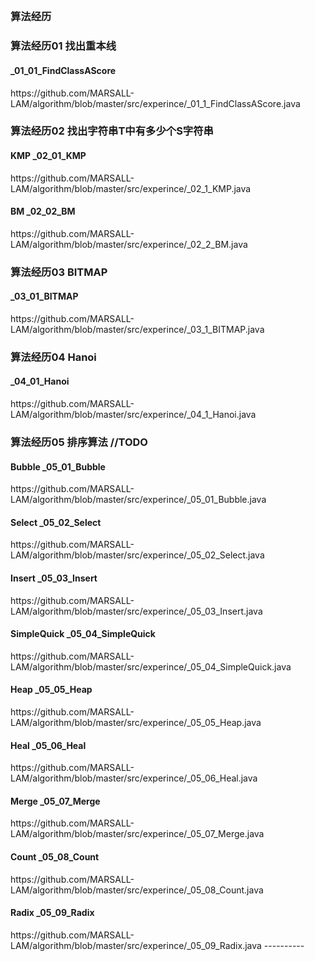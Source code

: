 <H2><H3>算法经历</H2>
<H3>算法经历01 找出重本线</H3> <H4>_01_01_FindClassAScore</H4> https://github.com/MARSALL-LAM/algorithm/blob/master/src/experince/_01_1_FindClassAScore.java
<H3>算法经历02 找出字符串T中有多少个S字符串</H3>
<H4> KMP _02_01_KMP</H4> https://github.com/MARSALL-LAM/algorithm/blob/master/src/experince/_02_1_KMP.java 
<H4> BM _02_02_BM </H4>https://github.com/MARSALL-LAM/algorithm/blob/master/src/experince/_02_2_BM.java
<H3>算法经历03 BITMAP</H3> <H4>_03_01_BITMAP</H4> https://github.com/MARSALL-LAM/algorithm/blob/master/src/experince/_03_1_BITMAP.java
<H3>算法经历04 Hanoi</H3> <H4>_04_01_Hanoi</H4> https://github.com/MARSALL-LAM/algorithm/blob/master/src/experince/_04_1_Hanoi.java
<H3>算法经历05 排序算法 //TODO</H3>
<H4> Bubble _05_01_Bubble</H4> https://github.com/MARSALL-LAM/algorithm/blob/master/src/experince/_05_01_Bubble.java
<H4> Select _05_02_Select</H4> https://github.com/MARSALL-LAM/algorithm/blob/master/src/experince/_05_02_Select.java
<H4> Insert _05_03_Insert </H4>https://github.com/MARSALL-LAM/algorithm/blob/master/src/experince/_05_03_Insert.java
<H4> SimpleQuick _05_04_SimpleQuick</H4> https://github.com/MARSALL-LAM/algorithm/blob/master/src/experince/_05_04_SimpleQuick.java
<H4> Heap _05_05_Heap</H4> https://github.com/MARSALL-LAM/algorithm/blob/master/src/experince/_05_05_Heap.java
<H4> Heal _05_06_Heal</H4> https://github.com/MARSALL-LAM/algorithm/blob/master/src/experince/_05_06_Heal.java
<H4> Merge _05_07_Merge</H4> https://github.com/MARSALL-LAM/algorithm/blob/master/src/experince/_05_07_Merge.java
<H4> Count _05_08_Count</H4> https://github.com/MARSALL-LAM/algorithm/blob/master/src/experince/_05_08_Count.java
<H4> Radix _05_09_Radix</H4> https://github.com/MARSALL-LAM/algorithm/blob/master/src/experince/_05_09_Radix.java
----------
